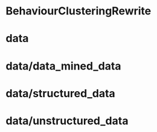 # BehaviourClusteringRewrite

# data

# data/data_mined_data

# data/structured_data

# data/unstructured_data
